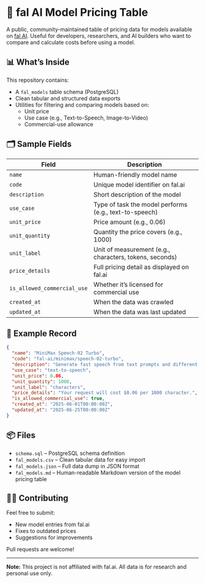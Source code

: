 # 🧠 fal AI Model Pricing Table

A public, community-maintained table of pricing data for models available on [fal AI](https://fal.ai). Useful for developers, researchers, and AI builders who want to compare and calculate costs before using a model.

## 📊 What’s Inside

This repository contains:
- A `fal_models` table schema (PostgreSQL)
- Clean tabular and structured data exports
- Utilities for filtering and comparing models based on:
  - Unit price
  - Use case (e.g., Text-to-Speech, Image-to-Video)
  - Commercial-use allowance

## 🗂 Sample Fields

| Field                     | Description                                               |
|---------------------------|-----------------------------------------------------------|
| `name`                   | Human-friendly model name                                  |
| `code`                   | Unique model identifier on fal.ai                         |
| `description`            | Short description of the model                            |
| `use_case`               | Type of task the model performs (e.g., text-to-speech)    |
| `unit_price`             | Price amount (e.g., 0.06)                                  |
| `unit_quantity`          | Quantity the price covers (e.g., 1000)                     |
| `unit_label`             | Unit of measurement (e.g., characters, tokens, seconds)    |
| `price_details`          | Full pricing detail as displayed on fal.ai                |
| `is_allowed_commercial_use` | Whether it’s licensed for commercial use             |
| `created_at`             | When the data was crawled                                  |
| `updated_at`             | When the data was last updated                             |

## 🧾 Example Record

```json
{
  "name": "MiniMax Speech-02 Turbo",
  "code": "fal-ai/minimax/speech-02-turbo",
  "description": "Generate fast speech from text prompts and different voices using the MiniMax Speech-02 Turbo model.",
  "use_case": "text-to-speech",
  "unit_price": 0.06,
  "unit_quantity": 1000,
  "unit_label": "characters",
  "price_details": "Your request will cost $0.06 per 1000 character.",
  "is_allowed_commercial_use": true,
  "created_at": "2025-06-01T00:00:00Z",
  "updated_at": "2025-06-25T00:00:00Z"
}
```

## 📦 Files

- `schema.sql` – PostgreSQL schema definition
- `fal_models.csv` – Clean tabular data for easy import
- `fal_models.json` – Full data dump in JSON format
- `fal_models.md` – Human-readable Markdown version of the model pricing table

## 🧑‍💻 Contributing

Feel free to submit:
- New model entries from fal.ai
- Fixes to outdated prices
- Suggestions for improvements

Pull requests are welcome!

---

**Note:** This project is not affiliated with fal.ai. All data is for research and personal use only.

